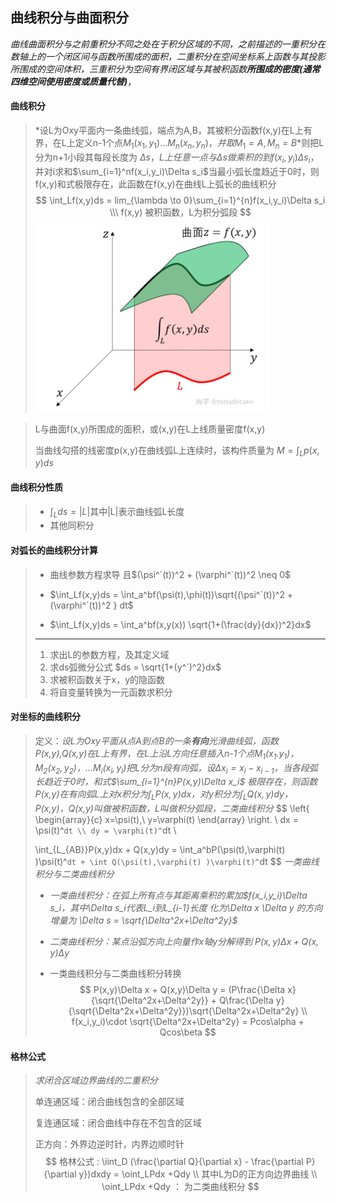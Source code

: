 ## 曲线积分与曲面积分

*曲线曲面积分与之前重积分不同之处在于积分区域的不同，之前描述的一重积分在数轴上的一个闭区间与函数所围成的面积，二重积分在空间坐标系上函数与其投影所围成的空间体积，三重积分为空间有界闭区域与其被积函数**所围成的密度(通常四维空间使用密度或质量代替)***，

#### **曲线积分**

> *设L为Oxy平面内一条曲线弧，端点为A,B，其被积分函数f(x,y)在L上有界，在L上定义n-1个点$M_1(x_1,y_1) ... M_n(x_n,y_n)，并取M_1=A,M_n=B$*则把L分为n+1小段其每段长度为 $\Delta s，L上任意一点与\Delta s做乘积的到 f(x_i,y_i)\Delta s_i$，并对i求和$\sum_{i=1}^nf(x_i,y_i)\Delta s_i$当最小弧长度趋近于0时，则f(x,y)和式极限存在，此函数在f(x,y)在曲线L上弧长的曲线积分 
> $$
> \int_Lf(x,y)ds = lim_{\lambda \to 0}\sum_{i=1}^{n}f(x_i,y_i)\Delta s_i \\\
> f(x,y) 被积函数，L为积分弧段
> $$
> ![image-20220724102158800](img\image-20220724102158800.png) 

> L与曲面f(x,y)所围成的面积，或(x,y)在L上线质量密度f(x,y)
> 
>当曲线勾搭的线密度p(x,y)在曲线弧L上连续时，该构件质量为 $M=\int_Lp(x,y)ds$

#### **曲线积分性质**

> - $\int_Lds =|L|$其中|L|表示曲线弧L长度
> - 其他同积分

#### **对弧长的曲线积分计算**

> - 曲线参数方程求导 且$(\psi^`(t))^2 + (\varphi^`(t))^2 \neq 0$
>
> - $\int_Lf(x,y)ds = \int_a^bf(\psi(t),\phi(t))\sqrt{(\psi^`(t))^2 + (\varphi^`(t))^2 } dt$
>
> - $\int_Lf(x,y)ds = \int_a^bf(x,y(x)) \sqrt{1+(\frac{dy}{dx})^2}dx$
>
> ---
>
> 1. 求出L的参数方程，及其定义域
> 2. 求ds弧微分公式 $ds = \sqrt{1+(y^`)^2}dx$
> 3. 求被积函数关于x，y的隐函数
> 4. 将自变量转换为一元函数求积分

#### **对坐标的曲线积分**

> 定义：*设L为Oxy平面从点A到点B的一条**有向**光滑曲线弧，函数P(x,y),Q(x,y)在L上有界，在L上沿L方向任意插入n-1个点$M_1(x_1.y_1)，M_2(x_2,y_2)，...M_i(x_i,y_i)$把L分为n段有向弧，设$\Delta x_i = x_i -x_{i-1}$，当各段弧长趋近于0时，和式$\sum_{i=1}^{n}P(x,y)\Delta x_i$ 极限存在，则函数P(x,y)在有向弧L上对x积分为$\int_LP(x,y)dx$，对y积分为$\int_LQ(x,y)dy$，P(x,y)，Q(x,y)叫做被积函数，L叫做积分弧段，二类曲线积分*
> $$
> \left\{
> 	\begin{array}{c}
> 		x=\psi(t),\\
> 		y=\varphi(t) 
> 	\end{array}
> \right. \\ 
> dx = \psi(t)^`dt \\
> dy = \varphi(t)^`dt \\
> 
> \int_{L_{AB}}P(x,y)dx + Q(x,y)dy = \int_a^bP(\psi(t),\varphi(t) )\psi(t)^`dt + \int Q(\psi(t),\varphi(t) )\varphi(t)^`dt
> $$
> *一类曲线积分与二类曲线积分*
>
> - *一类曲线积分：在弧上所有点与其距离乘积的累加$f(x_i,y_i)\Delta s_i，其中\Delta s_i代表L_i到L_{i-1}长度 化为\Delta x \Delta y 的方向增量为 \Delta s = \sqrt{\Delta^2x+\Delta^2y}$*
>
> - *二类曲线积分：某点沿弧方向上向量作x轴y分解得到 $P(x,y)\Delta x + Q(x,y)\Delta y$*
>
> - 一类曲线积分与二类曲线积分转换 
>   $$
>   P(x,y)\Delta x + Q(x,y)\Delta y = (P\frac{\Delta x}{\sqrt{\Delta^2x+\Delta^2y}} + Q\frac{\Delta y}{\sqrt{\Delta^2x+\Delta^2y}})\sqrt{\Delta^2x+\Delta^2y} \\
>   f(x_i,y_i)\cdot \sqrt{\Delta^2x+\Delta^2y} = Pcos\alpha + Qcos\beta
>   $$
>   

#### **格林公式**

> *求闭合区域边界曲线的二重积分*
>
> 单连通区域：闭合曲线包含的全部区域
>
> 复连通区域：闭合曲线中存在不包含的区域
>
> 正方向：外界边逆时针，内界边顺时针
> $$
> 格林公式 :
> \iint_D (\frac{\partial Q}{\partial x} - \frac{\partial P}{\partial y})dxdy = \oint_LPdx +Qdy \\ 其中L为D的正方向边界曲线 \\
> \oint_LPdx +Qdy ： 为二类曲线积分
> $$
> 





